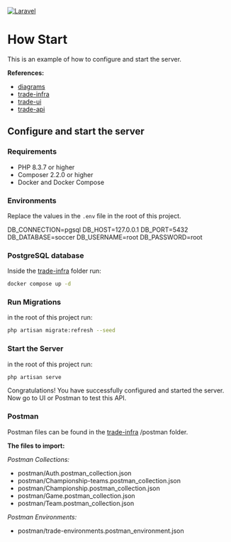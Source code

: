 [![Laravel](https://github.com/r-s-sousa/trade-api/actions/workflows/laravel.yml/badge.svg)](https://github.com/r-s-sousa/trade-api/actions/workflows/laravel.yml)

# How Start

This is an example of how to configure and start the server.

**References:**

- [diagrams](https://drive.google.com/file/d/1LSS2NH8oR__IrDeB39SLGKip6boYZW28/view?usp=sharing)
- [trade-infra](https://github.com/r-s-sousa/trade-infra)
- [trade-ui](https://github.com/r-s-sousa/trade-ui)
- [trade-api](https://github.com/r-s-sousa/trade-api)

## Configure and start the server

### Requirements

- PHP 8.3.7 or higher
- Composer 2.2.0 or higher
- Docker and Docker Compose

### Environments

Replace the values in the `.env` file in the root of this project.

DB_CONNECTION=pgsql
DB_HOST=127.0.0.1
DB_PORT=5432
DB_DATABASE=soccer
DB_USERNAME=root
DB_PASSWORD=root

### PostgreSQL database

Inside the [trade-infra](https://github.com/r-s-sousa/trade-infra) folder run:

```bash
docker compose up -d
```

### Run Migrations

in the root of this project run:

```bash
php artisan migrate:refresh --seed
```

### Start the Server

in the root of this project run:

```bash
php artisan serve
```

Congratulations! You have successfully configured and started the server. Now go to UI or Postman to test this API.

### Postman

Postman files can be found in the [trade-infra](https://github.com/r-s-sousa/trade-infra) /postman folder.

**The files to import:**

*Postman Collections:*

- postman/Auth.postman_collection.json
- postman/Championship-teams.postman_collection.json
- postman/Championship.postman_collection.json
- postman/Game.postman_collection.json
- postman/Team.postman_collection.json

*Postman Environments:*

- postman/trade-environments.postman_environment.json
